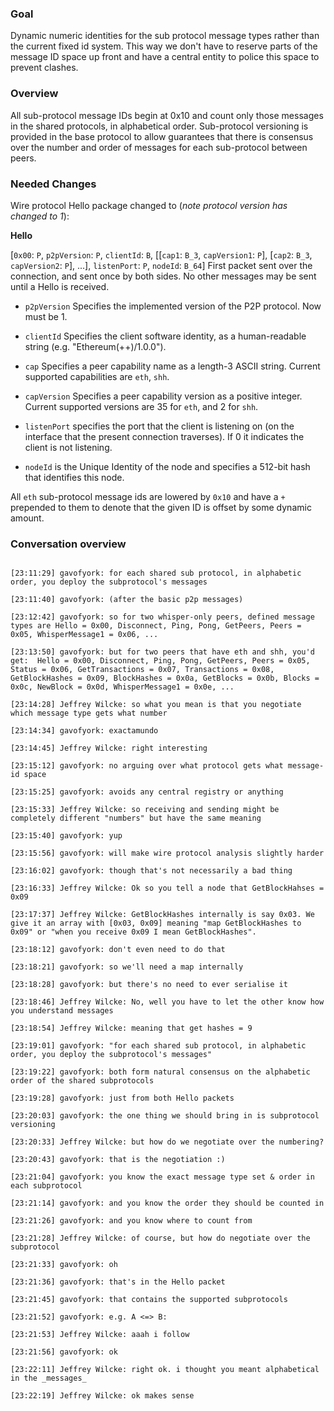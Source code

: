 ### Goal



Dynamic numeric identities for the sub protocol message types rather than the current fixed id system. This way we don't have to reserve parts of the message ID space up front and have a central entity to police this space to prevent clashes.



### Overview



All sub-protocol message IDs begin at 0x10 and count only those messages in the shared protocols, in alphabetical order. Sub-protocol versioning is provided in the base protocol to allow guarantees that there is consensus over the number and order of messages for each sub-protocol between peers.



### Needed Changes



Wire protocol Hello package changed to (*note protocol version has changed to 1*):



**Hello**

[`0x00`: `P`, `p2pVersion`: `P`, `clientId`: `B`, [[`cap1`: `B_3`, `capVersion1`: `P`], [`cap2`: `B_3`, `capVersion2`: `P`], ...], `listenPort`: `P`, `nodeId`: `B_64`] First packet sent over the connection, and sent once by both sides. No other messages may be sent until a Hello is received.

* `p2pVersion` Specifies the implemented version of the P2P protocol. Now must be 1.

* `clientId` Specifies the client software identity, as a human-readable string (e.g. "Ethereum(++)/1.0.0").

* `cap` Specifies a peer capability name as a length-3 ASCII string. Current supported capabilities are `eth`, `shh`.

* `capVersion` Specifies a peer capability version as a positive integer. Current supported versions are 35 for `eth`, and 2 for `shh`.

* `listenPort` specifies the port that the client is listening on (on the interface that the present connection traverses). If 0 it indicates the client is not listening.

* `nodeId` is the Unique Identity of the node and specifies a 512-bit hash that identifies this node.



All `eth` sub-protocol message ids are lowered by `0x10` and have a `+` prepended to them to denote that the given ID is offset by some dynamic amount.



### Conversation overview



```

[23:11:29] gavofyork: for each shared sub protocol, in alphabetic order, you deploy the subprotocol's messages

[23:11:40] gavofyork: (after the basic p2p messages)

[23:12:42] gavofyork: so for two whisper-only peers, defined message types are Hello = 0x00, Disconnect, Ping, Pong, GetPeers, Peers = 0x05, WhisperMessage1 = 0x06, ...

[23:13:50] gavofyork: but for two peers that have eth and shh, you'd get:  Hello = 0x00, Disconnect, Ping, Pong, GetPeers, Peers = 0x05, Status = 0x06, GetTransactions = 0x07, Transactions = 0x08, GetBlockHashes = 0x09, BlockHashes = 0x0a, GetBlocks = 0x0b, Blocks = 0x0c, NewBlock = 0x0d, WhisperMessage1 = 0x0e, ...

[23:14:28] Jeffrey Wilcke: so what you mean is that you negotiate which message type gets what number

[23:14:34] gavofyork: exactamundo

[23:14:45] Jeffrey Wilcke: right interesting

[23:15:12] gavofyork: no arguing over what protocol gets what message-id space

[23:15:25] gavofyork: avoids any central registry or anything

[23:15:33] Jeffrey Wilcke: so receiving and sending might be completely different "numbers" but have the same meaning

[23:15:40] gavofyork: yup

[23:15:56] gavofyork: will make wire protocol analysis slightly harder

[23:16:02] gavofyork: though that's not necessarily a bad thing

[23:16:33] Jeffrey Wilcke: Ok so you tell a node that GetBlockHahses = 0x09

[23:17:37] Jeffrey Wilcke: GetBlockHashes internally is say 0x03. We give it an array with [0x03, 0x09] meaning "map GetBlockHashes to 0x09" or "when you receive 0x09 I mean GetBlockHashes".

[23:18:12] gavofyork: don't even need to do that

[23:18:21] gavofyork: so we'll need a map internally

[23:18:28] gavofyork: but there's no need to ever serialise it

[23:18:46] Jeffrey Wilcke: No, well you have to let the other know how you understand messages

[23:18:54] Jeffrey Wilcke: meaning that get hashes = 9

[23:19:01] gavofyork: "for each shared sub protocol, in alphabetic order, you deploy the subprotocol's messages"

[23:19:22] gavofyork: both form natural consensus on the alphabetic order of the shared subprotocols

[23:19:28] gavofyork: just from both Hello packets

[23:20:03] gavofyork: the one thing we should bring in is subprotocol versioning

[23:20:33] Jeffrey Wilcke: but how do we negotiate over the numbering?

[23:20:43] gavofyork: that is the negotiation :)

[23:21:04] gavofyork: you know the exact message type set & order in each subprotocol

[23:21:14] gavofyork: and you know the order they should be counted in

[23:21:26] gavofyork: and you know where to count from

[23:21:28] Jeffrey Wilcke: of course, but how do negotiate over the subprotocol

[23:21:33] gavofyork: oh

[23:21:36] gavofyork: that's in the Hello packet

[23:21:45] gavofyork: that contains the supported subprotocols

[23:21:52] gavofyork: e.g. A <=> B:

[23:21:53] Jeffrey Wilcke: aaah i follow

[23:21:56] gavofyork: ok

[23:22:11] Jeffrey Wilcke: right ok. i thought you meant alphabetical in the _messages_

[23:22:19] Jeffrey Wilcke: ok makes sense

```